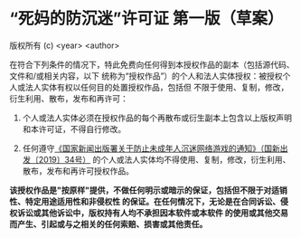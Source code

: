 # “死妈的防沉迷”许可证 第一版（草案）

版权所有 (c) \<year\> \<author\>

在符合下列条件的情况下，特此免费向任何得到本授权作品的副本（包括源代码、文件和/或相关内容，以下
统称为“授权作品”）的个人和法人实体授权：被授权个人或法人实体有权以任何目的处置授权作品，包括但
不限于使用、复制，修改，衍生利用、散布，发布和再许可：

1. 个人或法人实体必须在授权作品的每个再散布或衍生副本上包含以上版权声明和本许可证，不得自行修改。

2. 任何遵守[《国家新闻出版署关于防止未成年人沉迷网络游戏的通知》（国新出发〔2019〕34号）](https://www.nppa.gov.cn/nppa/contents/312/74539.shtml)
的个人或法人实体均不得使用、复制，修改，衍生利用、散布，发布和再许可授权作品。

**该授权作品是"按原样"提供，不做任何明示或暗示的保证，包括但不限于对适销性、特定用途适用性和非侵权性
的保证。在任何情况下，无论是在合同诉讼、侵权诉讼或其他诉讼中，版权持有人均不承担因本软件或本软件
的使用或其他交易而产生、引起或与之相关的任何索赔、损害或其他责任。**
